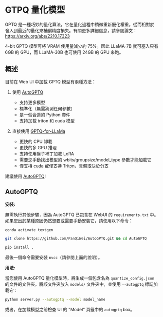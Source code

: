 # GTPQ 量化模型

GPTQ 是一種巧妙的量化算法，它在量化過程中稍微重新優化權重，從而相對於舍入到最近的量化來補償精度損失。有關更多詳細信息，請參閱論文：https://arxiv.org/abs/2210.17323

4-bit GPTQ 模型可將 VRAM 使用量減少約 75%。因此 LLaMA-7B 就可塞入只有 6GB 的 GPU，而 LLaMA-30B 也可使用 24GB 的 GPU 來跑。

## 概述

目前在 Web UI 中加載 GPTQ 模型有兩種方法：

1. 使用 [AutoGPTQ](https://github.com/PanQiWei/AutoGPTQ)

    - 支持更多模型
    - 標準化（無需猜測任何參數）
    - 是一個合適的 Python 套件
    - 支持加載 triton 和 cuda 模型

2. 直接使用 [GPTQ-for-LLaMa](https://github.com/qwopqwop200/GPTQ-for-LLaMa)

    - 更快的 CPU 卸載
    - 更快的多 GPU 推理
    - 支持使用猴子補丁加載 LoRA
    - 需要您手動找出模型的 wbits/groupsize/model_type 參數才能加載它
    - 僅支持 cuda 或僅支持 Triton，具體取決於分支

建議使用 [AutoGPTQ](https://github.com/PanQiWei/AutoGPTQ)!

## AutoGPTQ

**安裝:**

無需執行其他步驟，因為 AutoGPTQ 已包含在 WebUI 的 `requirements.txt` 中。如果您出於某種原因仍然想要或需要手動安裝它，請使用以下命令：

```bash
conda activate textgen

git clone https://github.com/PanQiWei/AutoGPTQ.git && cd AutoGPTQ

pip install .
```

最後一個命令需要安裝 `nvcc`（請參閱上面的說明）。

**用法:**

當您使用 AutoGPTQ 量化模型時，將生成一個包含名為 `quantize_config.json` 的文件的文件夾。將該文件夾放入 `models/` 文件夾中，並使用 `--autogptq` 標誌加載它：

```bash
python server.py --autogptq --model model_name
```

或者，在加載模型之前檢查 UI 的 "Model" 頁籤中的 `autogptq` box。